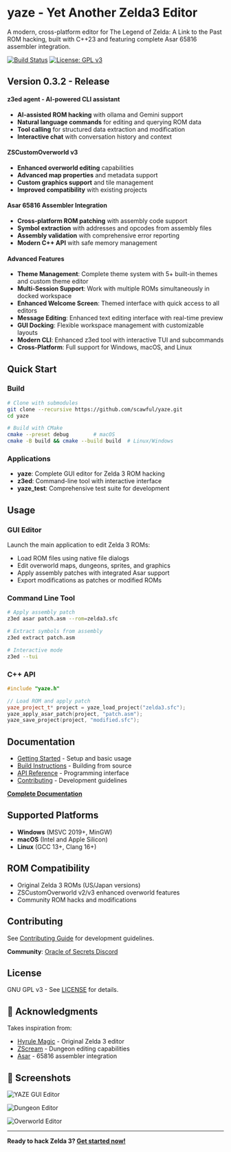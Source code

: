 # yaze - Yet Another Zelda3 Editor

A modern, cross-platform editor for The Legend of Zelda: A Link to the Past ROM hacking, built with C++23 and featuring complete Asar 65816 assembler integration.

[![Build Status](https://github.com/scawful/yaze/workflows/CI/badge.svg)](https://github.com/scawful/yaze/actions)
[![License: GPL v3](https://img.shields.io/badge/License-GPLv3-blue.svg)](https://www.gnu.org/licenses/gpl-3.0)

## Version 0.3.2 - Release

#### z3ed agent - AI-powered CLI assistant
- **AI-assisted ROM hacking** with ollama and Gemini support
- **Natural language commands** for editing and querying ROM data
- **Tool calling** for structured data extraction and modification
- **Interactive chat** with conversation history and context

#### ZSCustomOverworld v3
- **Enhanced overworld editing** capabilities
- **Advanced map properties** and metadata support
- **Custom graphics support** and tile management
- **Improved compatibility** with existing projects

#### Asar 65816 Assembler Integration
- **Cross-platform ROM patching** with assembly code support
- **Symbol extraction** with addresses and opcodes from assembly files
- **Assembly validation** with comprehensive error reporting
- **Modern C++ API** with safe memory management

#### Advanced Features
- **Theme Management**: Complete theme system with 5+ built-in themes and custom theme editor
- **Multi-Session Support**: Work with multiple ROMs simultaneously in docked workspace
- **Enhanced Welcome Screen**: Themed interface with quick access to all editors
- **Message Editing**: Enhanced text editing interface with real-time preview
- **GUI Docking**: Flexible workspace management with customizable layouts
- **Modern CLI**: Enhanced z3ed tool with interactive TUI and subcommands
- **Cross-Platform**: Full support for Windows, macOS, and Linux

## Quick Start

### Build
```bash
# Clone with submodules
git clone --recursive https://github.com/scawful/yaze.git
cd yaze

# Build with CMake
cmake --preset debug        # macOS
cmake -B build && cmake --build build  # Linux/Windows
```

### Applications
- **yaze**: Complete GUI editor for Zelda 3 ROM hacking
- **z3ed**: Command-line tool with interactive interface
- **yaze_test**: Comprehensive test suite for development

## Usage

### GUI Editor
Launch the main application to edit Zelda 3 ROMs:
- Load ROM files using native file dialogs
- Edit overworld maps, dungeons, sprites, and graphics
- Apply assembly patches with integrated Asar support
- Export modifications as patches or modified ROMs

### Command Line Tool
```bash
# Apply assembly patch
z3ed asar patch.asm --rom=zelda3.sfc

# Extract symbols from assembly
z3ed extract patch.asm

# Interactive mode
z3ed --tui
```

### C++ API
```cpp
#include "yaze.h"

// Load ROM and apply patch
yaze_project_t* project = yaze_load_project("zelda3.sfc");
yaze_apply_asar_patch(project, "patch.asm");
yaze_save_project(project, "modified.sfc");
```

## Documentation

- [Getting Started](docs/01-getting-started.md) - Setup and basic usage
- [Build Instructions](docs/02-build-instructions.md) - Building from source
- [API Reference](docs/04-api-reference.md) - Programming interface
- [Contributing](docs/B1-contributing.md) - Development guidelines

**[Complete Documentation](docs/index.md)**

## Supported Platforms

- **Windows** (MSVC 2019+, MinGW)
- **macOS** (Intel and Apple Silicon)  
- **Linux** (GCC 13+, Clang 16+)
## ROM Compatibility

- Original Zelda 3 ROMs (US/Japan versions)
- ZSCustomOverworld v2/v3 enhanced overworld features
- Community ROM hacks and modifications

## Contributing

See [Contributing Guide](docs/B1-contributing.md) for development guidelines.

**Community**: [Oracle of Secrets Discord](https://discord.gg/MBFkMTPEmk)

## License

GNU GPL v3 - See [LICENSE](LICENSE) for details.

## 🙏 Acknowledgments

Takes inspiration from:
- [Hyrule Magic](https://www.romhacking.net/utilities/200/) - Original Zelda 3 editor
- [ZScream](https://github.com/Zarby89/ZScreamDungeon) - Dungeon editing capabilities
- [Asar](https://github.com/RPGHacker/asar) - 65816 assembler integration

## 📸 Screenshots

![YAZE GUI Editor](https://github.com/scawful/yaze/assets/47263509/8b62b142-1de4-4ca4-8c49-d50c08ba4c8e)

![Dungeon Editor](https://github.com/scawful/yaze/assets/47263509/d8f0039d-d2e4-47d7-b420-554b20ac626f)

![Overworld Editor](https://github.com/scawful/yaze/assets/47263509/34b36666-cbea-420b-af90-626099470ae4)

---

**Ready to hack Zelda 3? [Get started now!](docs/01-getting-started.md)**